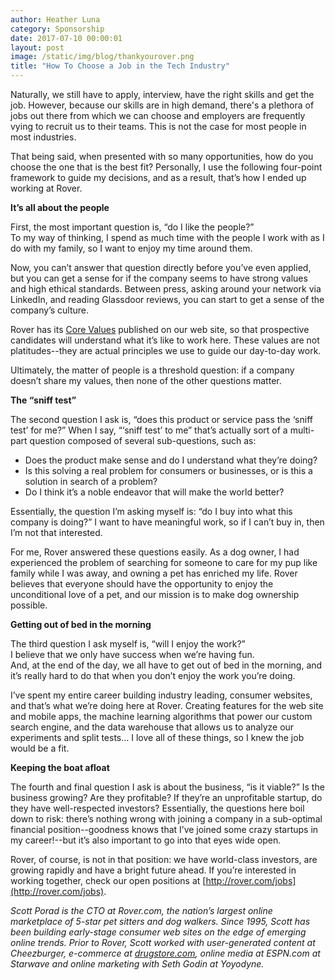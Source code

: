 ```yaml
---
author: Heather Luna
category: Sponsorship
date: 2017-07-10 00:00:01
layout: post
image: /static/img/blog/thankyourover.png
title: "How To Choose a Job in the Tech Industry"
---
```


Naturally, we still have to apply, interview, have the right skills and
get the job. However, because our skills are in high demand, there's a
plethora of jobs out there from which we can choose and employers are
frequently vying to recruit us to their teams.  This is not the case for
most people in most industries.

That being said, when presented with so many opportunities, how do you
choose the one that is the best fit?  Personally, I use the following
four-point framework to guide my decisions, and as a result, 
that’s how I ended up working at Rover.

**It’s all about the people**

First, the most important question is, “do I like the people?”  
To my way of thinking, I spend as much time with the people I work with
as I do with my family, so I want to enjoy my time around them.

Now, you can’t answer that question directly before you’ve even 
applied, but you can get a sense for if the company seems to have
strong values and high ethical standards.  Between press, asking around
your network via LinkedIn, and reading Glassdoor reviews, you can start
to get a sense of the company’s culture.

Rover has its [Core Values](https://www.rover.com/core-values/) 
published on our web site, so that prospective candidates will
understand what it’s like to work here.  These values are not
platitudes--they are actual principles we use to guide our
day-to-day work.

Ultimately, the matter of people is a threshold question: 
if a company doesn’t share my values, then none of the other
questions matter.

**The “sniff test”**

The second question I ask is, “does this product or service pass
the ‘sniff test’ for me?”  When I say, “‘sniff test’ to me” that’s
actually sort of a multi-part question composed of several 
sub-questions, such as:

- Does the product make sense and do I understand what they’re doing?
- Is this solving a real problem for consumers or businesses, 
or is this a solution in search of a problem?
- Do I think it’s a noble endeavor that will make the world better?

Essentially, the question I’m asking myself is: 
“do I buy into what this company is doing?”  I want to have meaningful
work, so if I can’t buy in, then I’m not that interested.

For me, Rover answered these questions easily.  As a dog owner,
I had experienced the problem of searching for someone to care for
my pup like family while I was away, and owning a pet has enriched my
life.  Rover believes that everyone should have the opportunity to
enjoy the unconditional love of a pet, and our mission is to make dog
ownership possible.  

**Getting out of bed in the morning**

The third question I ask myself is, “will I enjoy the work?”  
I believe that we only have success when we’re having fun.  
And, at the end of the day, we all have to get out of bed in the
morning, and it’s really hard to do that when you don’t enjoy the work
you’re doing.

I’ve spent my entire career building industry leading, 
consumer websites, and that’s what we’re doing here at Rover.
Creating features for the web site and mobile apps, the machine
learning algorithms that power our custom search engine, and the data
warehouse that allows us to analyze our experiments and split tests...
I love all of these things, so I knew the job would be a fit.

**Keeping the boat afloat**

The fourth and final question I ask is about the business,
“is it viable?”  Is the business growing?  Are they profitable?
If they’re an unprofitable startup, do they have well-respected
investors?  Essentially, the questions here boil down to risk: there’s
nothing wrong with joining a company in a sub-optimal financial
position--goodness knows that I’ve joined some crazy startups in
my career!--but it’s also important to go into that eyes wide open.

Rover, of course, is not in that position: we have world-class
investors, are growing rapidly and have a bright future ahead.
If you’re interested in working together, check our open positions
at [http://rover.com/jobs](http://rover.com/jobs).

*Scott Porad is the CTO at Rover.com, the nation’s largest online
marketplace of 5-star pet sitters and dog walkers. Since 1995, Scott
has been building early-stage consumer web sites on the edge of emerging
online trends.  Prior to Rover, Scott worked with user-generated
content at Cheezburger, e-commerce at
[drugstore.com](drugstore.com), online media at
ESPN.com at Starwave and online marketing with Seth Godin at Yoyodyne.*